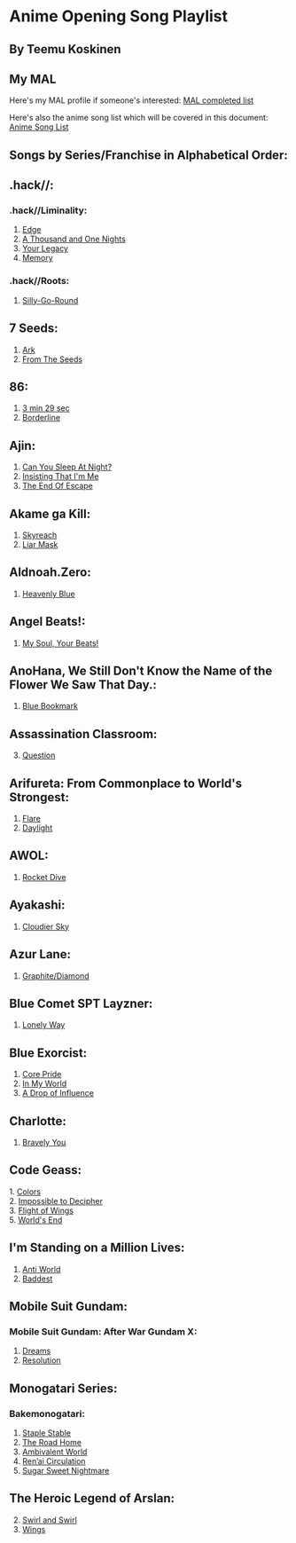 # Anime Opening Song Playlist

## By Teemu Koskinen

## My MAL

Here's my MAL profile if someone's interested: [MAL completed list](https://myanimelist.net/animelist/TK21)

Here's also the anime song list which will be covered in this document: [Anime Song List](https://www.youtube.com/playlist?list=PLJYWo2Sc5pH1XaZAA13VxIaC2i4JVRfXv)

## Songs by Series/Franchise in Alphabetical Order:

## .hack//:

### .hack//Liminality:

1. [Edge](https://www.youtube.com/watch?v=-txcWT9ZZn0)
2. [A Thousand and One Nights](https://www.youtube.com/watch?v=2D1ruqQC8WA)
3. [Your Legacy](https://www.youtube.com/watch?v=f0WPQICEclg)
4. [Memory](https://www.youtube.com/watch?v=E4Wbk4ACIEM)

### .hack//Roots:

1. [Silly-Go-Round](https://www.youtube.com/watch?v=GzGWvvYOqK4)

## 7 Seeds:

1. [Ark](https://www.youtube.com/watch?v=5ACZhp5YuSc)
2. [From The Seeds](https://www.youtube.com/watch?v=L1WjHCXrSK8)

## 86:

1. [3 min 29 sec](https://www.youtube.com/watch?v=3BIfNwhMDh8)
2. [Borderline](https://www.youtube.com/watch?v=CKwv2kqz8_Q)

## Ajin:

1. [Can You Sleep At Night?](https://www.youtube.com/watch?v=Ppl21c_zKo8)
2. [Insisting That I'm Me](https://www.youtube.com/watch?v=-QLU453h4Po)
3. [The End Of Escape](https://www.youtube.com/watch?v=FKAdmgB--Yk)

## Akame ga Kill:

1. [Skyreach](https://www.youtube.com/watch?v=vqshxf8WiHE)
2. [Liar Mask](https://www.youtube.com/watch?v=IzhGVssPtgE)

## Aldnoah.Zero:

1. [Heavenly Blue](https://www.youtube.com/watch?v=kjiBFUbSMEI)

## Angel Beats!:

1. [My Soul, Your Beats!](https://www.youtube.com/watch?v=zIFV8UUs1-c)

## AnoHana, We Still Don't Know the Name of the Flower We Saw That Day.:

1. [Blue Bookmark](https://www.youtube.com/watch?v=8H9z5ZuGmBw)

## Assassination Classroom:

3. [Question](https://www.youtube.com/watch?v=ozaVtR-KsI0)

## Arifureta: From Commonplace to World's Strongest:

1. [Flare](https://www.youtube.com/watch?v=zrJ4hqF_Evg)
2. [Daylight](https://www.youtube.com/watch?v=i4J_aRQ21Bo)

## AWOL:

1. [Rocket Dive](https://www.youtube.com/watch?v=-qoVeoG8XuU)

## Ayakashi:

1. [Cloudier Sky](https://www.youtube.com/watch?v=BkXD8DJfr5k)

## Azur Lane:

1. [Graphite/Diamond](https://www.youtube.com/watch?v=rdGcU1oojiw)

## Blue Comet SPT Layzner:

1. [Lonely Way](https://www.youtube.com/watch?v=vXMfnoJ750s)

## Blue Exorcist:

1. [Core Pride](https://www.youtube.com/watch?v=fSks0H1wcqc)
2. [In My World](https://www.youtube.com/watch?v=BULeNYMVn_s)
3. [A Drop of Influence](https://www.youtube.com/watch?v=8CTgP87aWmM)

## Charlotte:

1. [Bravely You](https://www.youtube.com/watch?v=WhRsyIGN-cA)

## Code Geass:

1\. [Colors](https://www.youtube.com/watch?v=zAksx-cqydo)<br>
2\. [Impossible to Decipher](https://www.youtube.com/watch?v=tNDR1XOW-7k)<br>
3\. [Flight of Wings](https://www.youtube.com/watch?v=F-BgKPZIkNE)<br>
5\. [World's End](https://www.youtube.com/watch?v=aoFr6V1tY8I)

## I'm Standing on a Million Lives:

1. [Anti World](https://www.youtube.com/watch?v=2DHmEaULN24)
2. [Baddest](https://www.youtube.com/watch?v=rNGNU7Cvh5Y)

## Mobile Suit Gundam:

### Mobile Suit Gundam: After War Gundam X:

1. [Dreams](https://www.youtube.com/watch?v=w7VO_gJvFbY)
2. [Resolution](https://www.youtube.com/watch?v=wJ-HThc_2Yg)

## Monogatari Series:

### Bakemonogatari:

1. [Staple Stable](https://www.youtube.com/watch?v=4BFuamh-l14)
2. [The Road Home](https://www.youtube.com/watch?v=Pnua0NO0McM)
3. [Ambivalent World](https://www.youtube.com/watch?v=4BG6MtVRHdk)
4. [Ren’ai Circulation](https://www.youtube.com/watch?v=P4mhbumb_xk)
5. [Sugar Sweet Nightmare](https://www.youtube.com/watch?v=5aOLQQ9kPdk)

## The Heroic Legend of Arslan:

2. [Swirl and Swirl](https://www.youtube.com/watch?v=Q9tLZbFSQVk)
3. [Wings](https://www.youtube.com/watch?v=X708ByP_7yI) 
